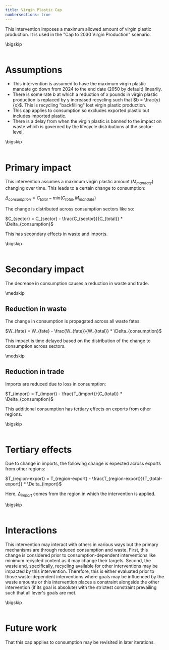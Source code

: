 ```yaml
---
title: Virgin Plastic Cap
numbersections: true
---
```

This intervention imposes a maximum allowed amount of virgin plastic production. It is used in the "Cap to 2030 Virgin Production" scenario.

\bigskip
<br>
<br>

# Assumptions

- This intervention is assumed to have the maximum virgin plastic mandate go down from 2024 to the end date (2050 by default) linearlly.
- There is some rate $b$ at which a reduction of x pounds in virgin plastic production is replaced by y increased recycling such that $b = \frac{y}{x}$. This is recycling "backfilling" lost virgin plastic production.
- This cap applies to consumption so excludes exported plastic but includes imported plastic.
- There is a delay from when the virgin plastic is banned to the impact on waste which is governed by the lifecycle distributions at the sector-level.

\bigskip
<br>
<br>

# Primary impact
This intervention assumes a maximum virgin plastic amount ($M_{mandate}$) changing over time. This leads to a certain change to consumption:

$\Delta_{consumption} = C_{total} - min(C_{total}, M_{mandate})$

The change is distributed across consumption sectors like so:

$C_{sector} = C_{sector} - \frac{C_{sector}}{C_{total}} * \Delta_{consumption}$

This has secondary effects in waste and imports.

\bigskip
<br>
<br>

# Secondary impact
The decrease in consumption causes a reduction in waste and trade.

\medskip
<br>

## Reduction in waste
The change in consumption is propagated across all waste fates.

$W_{fate} = W_{fate} - \frac{W_{fate}}{W_{total}} * \Delta_{consumption}$

This impact is time delayed based on the distribution of the change to consumption across sectors.

\medskip
<br>

## Reduction in trade
Imports are reduced due to loss in consumption:

$T_{import} = T_{import} - \frac{T_{import}}{C_{total}} * \Delta_{consumption}$

This additional consumption has tertiary effects on exports from other regions.

\bigskip
<br>
<br>

# Tertiary effects
Due to change in imports, the following change is expected across exports from other regions:

$T_{region-export} = T_{region-export} - \frac{T_{region-export}}{T_{total-export}} * \Delta_{import}$

Here, $\Delta_{import}$ comes from the region in which the intervention is applied.

\bigskip
<br>
<br>

# Interactions
This intervention may interact with others in various ways but the primary mechanisms are through reduced consumption and waste. First, this change is considered prior to consumption-dependent interventions like minimum recycled content as it may change their targets. Second, the waste and, specifically, recycling available for other interventions may be impacted by this intervention. Therefore, this is either evaluated prior to those waste-dependent interventions where goals may be influenced by the waste amounts or this intervention places a constraint alongside the other intervention (if its goal is absolute) with the strictest constraint prevailing such that all lever's goals are met.

\bigskip
<br>
<br>

# Future work
That this cap applies to consumption may be revisited in later iterations.